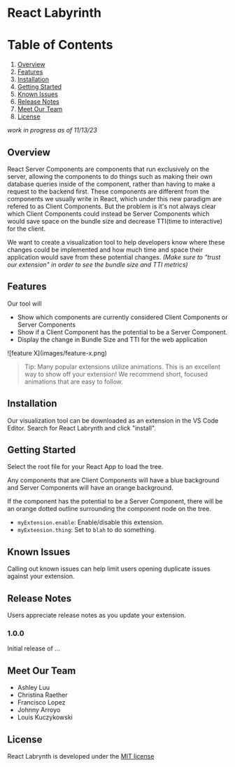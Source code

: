 # React Labyrinth



# __Table of Contents__
1. [Overview](#overview)
2. [Features](#features)
3. [Installation](#installation)
4. [Getting Started](#getting-started)
5. [Known Issues](#known-issues)
6. [Release Notes](#release-notes)
7. [Meet Our Team](#meet-our-team)
8. [License](#license)

*work in progress as of 11/13/23*
## Overview
React Server Components are components that run exclusively on the server, allowing the components to do things such as making their own database queries inside of the component, rather than having to make a request to the backend first. These components are different from the components we usually write in React, which under this new paradigm are refered to as Client Components. But the problem is it's not always clear which Client Components could instead be Server Components which would save space on the bundle size and decrease TTI(time to interactive) for the client.

We want to create a visualization tool to help developers know where these changes could be implemented and how much time and space their application would save from these potential changes. _(Make sure to "trust our extension" in order to see the bundle size and TTI metrics)_

## Features

Our tool will 
* Show which components are currently considered Client Components or Server Components 
* Show if a Client Component has the potential to be a Server Component. 
* Display the change in Bundle Size and TTI for the web application

\!\[feature X\]\(images/feature-x.png\)

> Tip: Many popular extensions utilize animations. This is an excellent way to show off your extension! We recommend short, focused animations that are easy to follow.

## Installation

Our visualization tool can be downloaded as an extension in the VS Code Editor. Search for React Labrynth and click "install".

## Getting Started

Select the root file for your React App to load the tree.

Any components that are Client Components will have a blue background and Server Components will have an orange background. 

If the component has the potential to be a Server Component, there will be an orange dotted outline surrounding the component node on the tree.

* `myExtension.enable`: Enable/disable this extension.
* `myExtension.thing`: Set to `blah` to do something.

## Known Issues

Calling out known issues can help limit users opening duplicate issues against your extension.

## Release Notes

Users appreciate release notes as you update your extension.

### 1.0.0

Initial release of ...

## Meet Our Team

* Ashley Luu
* Christina Raether
* Francisco Lopez
* Johnny Arroyo
* Louis Kuczykowski


## License

React Labrynth is developed under the [MIT license](https://en.wikipedia.org/wiki/MIT_License)
